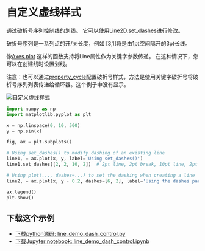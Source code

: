 # 自定义虚线样式

通过破折号序列控制线的划线。 它可以使用[Line2D.set_dashes](https://matplotlib.org/api/_as_gen/matplotlib.lines.Line2D.html#matplotlib.lines.Line2D.set_dashes)进行修改。

破折号序列是一系列点的开/关长度，例如 [3,1]将是由1pt空间隔开的3pt长线。

像[Axes.plot](https://matplotlib.org/api/_as_gen/matplotlib.axes.Axes.plot.html#matplotlib.axes.Axes.plot) 这样的函数支持将Line属性作为关键字参数传递。 在这种情况下，您可以在创建线时设置划线。

注意：也可以通过[property_cycle](https://matplotlib.org/tutorials/intermediate/color_cycle.html)配置破折号样式，方法是使用关键字破折号将破折号序列列表传递给循环器。这个例子中没有显示。

![自定义虚线样式](https://matplotlib.org/_images/sphx_glr_line_demo_dash_control_001.png)

```python
import numpy as np
import matplotlib.pyplot as plt

x = np.linspace(0, 10, 500)
y = np.sin(x)

fig, ax = plt.subplots()

# Using set_dashes() to modify dashing of an existing line
line1, = ax.plot(x, y, label='Using set_dashes()')
line1.set_dashes([2, 2, 10, 2])  # 2pt line, 2pt break, 10pt line, 2pt break

# Using plot(..., dashes=...) to set the dashing when creating a line
line2, = ax.plot(x, y - 0.2, dashes=[6, 2], label='Using the dashes parameter')

ax.legend()
plt.show()
```

## 下载这个示例

- [下载python源码: line_demo_dash_control.py](https://matplotlib.org/_downloads/line_demo_dash_control.py)
- [下载Jupyter notebook: line_demo_dash_control.ipynb](https://matplotlib.org/_downloads/line_demo_dash_control.ipynb)